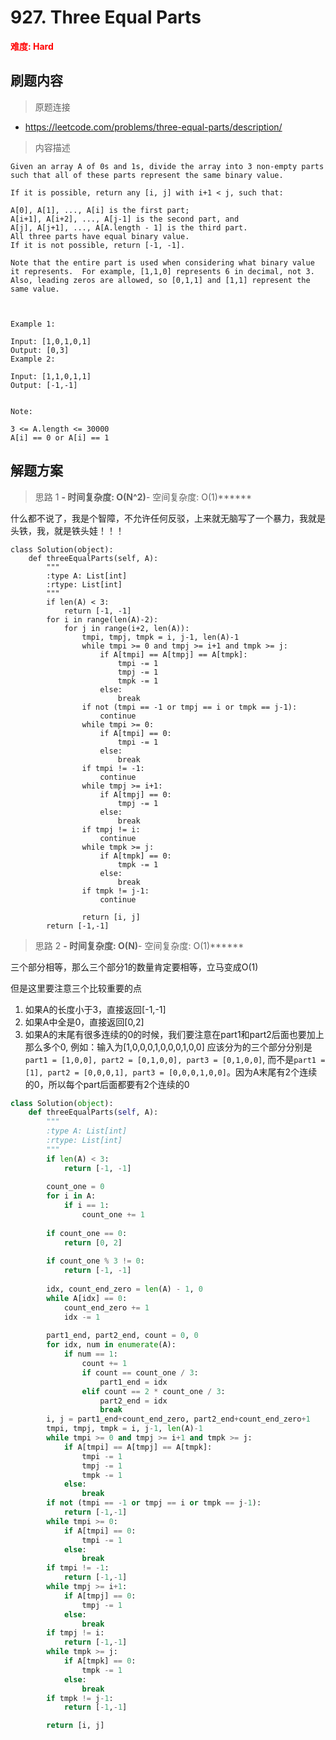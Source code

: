 # 927. Three Equal Parts

**<font color=red>难度: Hard</font>**

## 刷题内容

> 原题连接

* https://leetcode.com/problems/three-equal-parts/description/

> 内容描述

```
Given an array A of 0s and 1s, divide the array into 3 non-empty parts such that all of these parts represent the same binary value.

If it is possible, return any [i, j] with i+1 < j, such that:

A[0], A[1], ..., A[i] is the first part;
A[i+1], A[i+2], ..., A[j-1] is the second part, and
A[j], A[j+1], ..., A[A.length - 1] is the third part.
All three parts have equal binary value.
If it is not possible, return [-1, -1].

Note that the entire part is used when considering what binary value it represents.  For example, [1,1,0] represents 6 in decimal, not 3.  Also, leading zeros are allowed, so [0,1,1] and [1,1] represent the same value.

 

Example 1:

Input: [1,0,1,0,1]
Output: [0,3]
Example 2:

Input: [1,1,0,1,1]
Output: [-1,-1]
 

Note:

3 <= A.length <= 30000
A[i] == 0 or A[i] == 1
```

## 解题方案

> 思路 1
******- 时间复杂度: O(N^2)******- 空间复杂度: O(1)******



什么都不说了，我是个智障，不允许任何反驳，上来就无脑写了一个暴力，我就是头铁，我，就是铁头娃！！！

```
class Solution(object):
    def threeEqualParts(self, A):
        """
        :type A: List[int]
        :rtype: List[int]
        """
        if len(A) < 3:
            return [-1, -1]
        for i in range(len(A)-2):
            for j in range(i+2, len(A)):
                tmpi, tmpj, tmpk = i, j-1, len(A)-1
                while tmpi >= 0 and tmpj >= i+1 and tmpk >= j:
                    if A[tmpi] == A[tmpj] == A[tmpk]:
                        tmpi -= 1
                        tmpj -= 1
                        tmpk -= 1
                    else:
                        break
                if not (tmpi == -1 or tmpj == i or tmpk == j-1):
                    continue
                while tmpi >= 0:
                    if A[tmpi] == 0:
                        tmpi -= 1
                    else:
                        break
                if tmpi != -1:
                    continue
                while tmpj >= i+1:
                    if A[tmpj] == 0:
                        tmpj -= 1
                    else:
                        break
                if tmpj != i:
                    continue
                while tmpk >= j:
                    if A[tmpk] == 0:
                        tmpk -= 1
                    else:
                        break
                if tmpk != j-1:
                    continue
                    
                return [i, j]
        return [-1,-1]
```



> 思路 2
******- 时间复杂度: O(N)******- 空间复杂度: O(1)******



三个部分相等，那么三个部分1的数量肯定要相等，立马变成O(1)

但是这里要注意三个比较重要的点

1. 如果A的长度小于3，直接返回[-1,-1]
2. 如果A中全是0，直接返回[0,2]
3. 如果A的末尾有很多连续的0的时候，我们要注意在part1和part2后面也要加上那么多个0, 例如：输入为[1,0,0,0,1,0,0,0,1,0,0] 
应该分为的三个部分分别是```part1 = [1,0,0], part2 = [0,1,0,0], part3 = [0,1,0,0]```,
而不是```part1 = [1], part2 = [0,0,0,1], part3 = [0,0,0,1,0,0]```。因为A末尾有2个连续的0，所以每个part后面都要有2个连续的0

```python
class Solution(object):
    def threeEqualParts(self, A):
        """
        :type A: List[int]
        :rtype: List[int]
        """
        if len(A) < 3:
            return [-1, -1]
        
        count_one = 0
        for i in A:
            if i == 1:
                count_one += 1
                
        if count_one == 0:
            return [0, 2]
        
        if count_one % 3 != 0:
            return [-1, -1]
        
        idx, count_end_zero = len(A) - 1, 0
        while A[idx] == 0:
            count_end_zero += 1
            idx -= 1
            
        part1_end, part2_end, count = 0, 0
        for idx, num in enumerate(A):
            if num == 1:
                count += 1
                if count == count_one / 3:
                    part1_end = idx
                elif count == 2 * count_one / 3:
                    part2_end = idx
                    break
        i, j = part1_end+count_end_zero, part2_end+count_end_zero+1
        tmpi, tmpj, tmpk = i, j-1, len(A)-1
        while tmpi >= 0 and tmpj >= i+1 and tmpk >= j:
            if A[tmpi] == A[tmpj] == A[tmpk]:
                tmpi -= 1
                tmpj -= 1
                tmpk -= 1
            else:
                break
        if not (tmpi == -1 or tmpj == i or tmpk == j-1):
            return [-1,-1]
        while tmpi >= 0:
            if A[tmpi] == 0:
                tmpi -= 1
            else:
                break
        if tmpi != -1:
            return [-1,-1]
        while tmpj >= i+1:
            if A[tmpj] == 0:
                tmpj -= 1
            else:
                break
        if tmpj != i:
            return [-1,-1]
        while tmpk >= j:
            if A[tmpk] == 0:
                tmpk -= 1
            else:
                break
        if tmpk != j-1:
            return [-1,-1]

        return [i, j]
```



























































